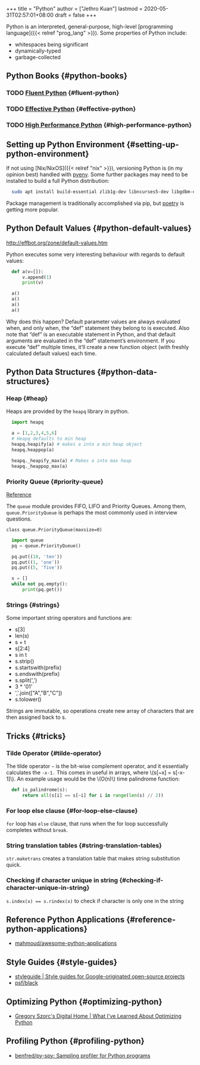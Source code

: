 +++
title = "Python"
author = ["Jethro Kuan"]
lastmod = 2020-05-31T02:57:01+08:00
draft = false
+++

Python is an interpreted, general-purpose, high-level [programming
language]({{< relref "prog_lang" >}}). Some properties of Python include:

- whitespaces being significant
- dynamically-typed
- garbage-collected

## Python Books {#python-books}

### <span class="org-todo todo TODO">TODO</span> [Fluent Python](https://www.goodreads.com/book/show/22800567-fluent-python?ac=1&from%5Fsearch=true&qid=Fo3rzgCJBZ&rank=1) {#fluent-python}

### <span class="org-todo todo TODO">TODO</span> [Effective Python](https://www.goodreads.com/book/show/23020812-effective-python) {#effective-python}

### <span class="org-todo todo TODO">TODO</span> [High Performance Python](https://www.goodreads.com/book/show/17802644-high-performance-python?ac=1&from%5Fsearch=true&qid=IniMBn35h2&rank=1) {#high-performance-python}

## Setting up Python Environment {#setting-up-python-environment}

If not using [Nix/NixOS]({{< relref "nix" >}}), versioning Python is (in my opinion best)
handled with [pyenv](https://github.com/pyenv/pyenv). Some further packages may need to be installed to
build a full Python distribution:

```bash
  sudo apt install build-essential zlib1g-dev libncurses5-dev libgdbm-dev libnss3-dev libssl-dev libreadline-dev libffi-dev libsqlite3-dev libbz2-dev
```

Package management is traditionally accomplished via pip, but [poetry](https://github.com/python-poetry/poetry)
is getting more popular.

## Python Default Values {#python-default-values}

<http://effbot.org/zone/default-values.htm>

Python executes some very interesting behaviour with regards to
default values:

```python
  def a(v=[]):
      v.append(1)
      print(v)

  a()
  a()
  a()
  a()
```

Why does this happen? Default parameter values are always evaluated
when, and only when, the “def” statement they belong to is executed.
Also note that “def” is an executable statement in Python, and that
default arguments are evaluated in the “def” statement’s environment.
If you execute “def” multiple times, it’ll create a new function
object (with freshly calculated default values) each time.

## Python Data Structures {#python-data-structures}

### Heap {#heap}

Heaps are provided by the `heapq` library in python.

```python
  import heapq

  a = [1,2,3,4,5,6]
  # Heapq defaults to min heap
  heapq.heapify(a) # makes a into a min heap object
  heapq.heappop(a)

  heapq._heapify_max(a) # Makes a into max heap
  heapq._heappop_max(a)

```

### Priority Queue {#priority-queue}

[Reference](https://docs.python.org/3/library/queue.html)

The `queue` module provides FIFO, LIFO and Priority Queues. Among them,
`queue.PriorityQueue` is perhaps the most commonly used in interview
questions.

`class queue.PriorityQueue(maxsize=0)`

```python
  import queue
  pq = queue.PriorityQueue()

  pq.put((10, 'ten'))
  pq.put((1, 'one'))
  pq.put((5, 'five'))

  x = []
  while not pq.empty():
      print(pq.get())
```

### Strings {#strings}

Some important string operators and functions are:

- s[3]
- len(s)
- s + t
- s[2:4]
- s in t
- s.strip()
- s.startswith(prefix)
- s.endswith(prefix)
- s.split(',')
- 3 \* '01'
- ','.join(["A","B","C"])
- s.tolower()

Strings are immutable, so operations create new array of characters
that are then assigned back to s.

## Tricks {#tricks}

### Tilde Operator {#tilde-operator}

The tilde operator `~` is the bit-wise complement operator, and it
essentially calculates the `-x-1.` This comes in useful in arrays, where
\\(s[~x] = s[-x-1]\\). An example usage would be the \\(O(n)\\) time
palindrome function:

```python
  def is_palindrome(s):
      return all(s[i] == s[~i] for i in range(len(s) // 2))
```

### For loop else clause {#for-loop-else-clause}

`for` loop has `else` clause, that runs when the for loop successfully
completes without `break`.

### String translation tables {#string-translation-tables}

`str.maketrans` creates a translation table that makes string
substitution quick.

### Checking if character unique in string {#checking-if-character-unique-in-string}

`s.index(x) == s.rindex(x)` to check if character is only one in the string

## Reference Python Applications {#reference-python-applications}

- [mahmoud/awesome-python-applications](https://github.com/mahmoud/awesome-python-applications)

## Style Guides {#style-guides}

- [styleguide | Style guides for Google-originated open-source projects](https://google.github.io/styleguide/pyguide.html)
- [psf/black](https://github.com/psf/black)

## Optimizing Python {#optimizing-python}

- [Gregory Szorc's Digital Home | What I've Learned About Optimizing Python](https://gregoryszorc.com/blog/2019/01/10/what-i've-learned-about-optimizing-python/)

## Profiling Python {#profiling-python}

- [benfred/py-spy: Sampling profiler for Python programs](https://github.com/benfred/py-spy)
